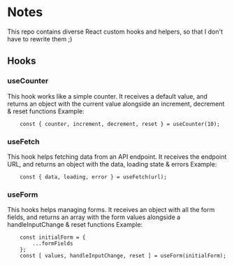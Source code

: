 # Notes

This repo contains diverse React custom hooks and helpers, so that I don't have to rewrite them ;)

## Hooks

### useCounter

This hook works like a simple counter. It receives a default value, and returns an object with the current value alongside an increment, decrement & reset functions
Example:
```
    const { counter, increment, decrement, reset } = useCounter(10);
```

### useFetch

This hook helps fetching data from an API endpoint. It receives the endpoint URL, and returns an object with the data, loading state & errors
Example:
```
    const { data, loading, error } = useFetch(url);
```

### useForm

This hooks helps managing forms. It receives an object with all the form fields, and returns an array with the form values alongside a handleInputChange & reset functions
Example:
```
    const initialForm = {
        ...formFields
    };
    const [ values, handleInputChange, reset ] = useForm(initialForm);
```